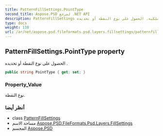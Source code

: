 ```yaml
---
title: PatternFillSettings.PointType
second_title: Aspose.PSD لمرجع .NET API
description: PatternFillSettings ملكية. الحصول على نوع النقطة أو تحديده .
type: docs
weight: 110
url: /ar/net/aspose.psd.fileformats.psd.layers.fillsettings/patternfillsettings/pointtype/
---
```

## PatternFillSettings.PointType property

الحصول على نوع النقطة أو تحديده .

```csharp
public string PointType { get; set; }
```

### Property_Value

نوع النقطة.

### أنظر أيضا

* class [PatternFillSettings](../)
* مساحة الاسم [Aspose.PSD.FileFormats.Psd.Layers.FillSettings](../../patternfillsettings/)
* المجسم [Aspose.PSD](../../../)


